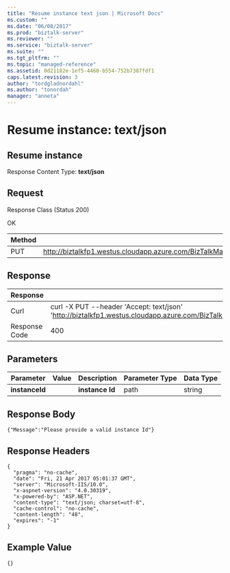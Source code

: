 ```yaml
---
title: "Resume instance text json | Microsoft Docs"
ms.custom: ""
ms.date: "06/08/2017"
ms.prod: "biztalk-server"
ms.reviewer: ""
ms.service: "biztalk-server"
ms.suite: ""
ms.tgt_pltfrm: ""
ms.topic: "managed-reference"
ms.assetid: 0d21182e-1ef5-4460-b554-752b7387fdf1
caps.latest.revision: 3
author: "tordgladnordahl"
ms.author: "tonordah"
manager: "anneta"
---
```

# Resume instance: text/json
## Resume instance

  Response Content Type: **text/json**

Request
---
Response Class (Status 200)

OK

Method  | Request URL
------------- | -------------
PUT  | http://biztalkfp1.westus.cloudapp.azure.com/BizTalkManagementService/OperationalData/Instances/Resume/%7BinstanceId%7D

Response
---

| Response | Content          |
| ------------- | ----------- |
| Curl | curl -X PUT --header 'Accept: text/json' 'http://biztalkfp1.westus.cloudapp.azure.com/BizTalkManagementService/OperationalData/Instances/Resume/%7BinstanceId%7D'|
| Response Code | 400|

Parameters
---

Parameter  | Value  | Description  | Parameter Type  | Data Type
------------- | ------------- | ------------- | ------------- | -------------
**instanceId** | | **instance Id** | path | string

Response Body
---
```
{"Message":"Please provide a valid instance Id"}
```


Response Headers
---

```
{
  "pragma": "no-cache",
  "date": "Fri, 21 Apr 2017 05:01:37 GMT",
  "server": "Microsoft-IIS/10.0",
  "x-aspnet-version": "4.0.30319",
  "x-powered-by": "ASP.NET",
  "content-type": "text/json; charset=utf-8",
  "cache-control": "no-cache",
  "content-length": "48",
  "expires": "-1"
}
```

Example Value
---

```
{}

```
